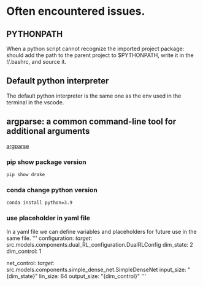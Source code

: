 # Often encountered issues. 
## PYTHONPATH
When a python script cannot recognize the imported project package: should add the path to the parent project to $PYTHONPATH, write it in the !/.bashrc, and source it.
## Default python interpreter
The default python interpreter is the same one as the env used in the terminal in the vscode.

## argparse: a common command-line tool for additional arguments
[argparse](https://docs.python.org/3/library/argparse.html)

### pip show package version
```
pip show drake
```

### conda change python version
```
conda install python=3.9
```

### use placeholder in yaml file
In a yaml file we can define variables and placeholders for future use in the same file.
'''
configuration:
  _target_: src.models.components.dual_RL_configuration.DualRLConfig
  dim_state: 2
  dim_control: 1

net_control:
  _target_: src.models.components.simple_dense_net.SimpleDenseNet
  input_size: "{dim_state}"
  lin_size: 64
  output_size: "{dim_control}"
'''

